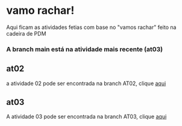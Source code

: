 # vamo rachar!
  Aqui ficam as atividades fetias com base no "vamos rachar" feito na cadeira de PDM

### A branch main está na atividade mais recente (at03)

## at02
  a atividade 02 pode ser encontrada na branch AT02, clique [aqui](https://github.com/VitorEstevam/atividade-kotlin/tree/at02)

## at03
  A atividade 03 pode ser encontrada na branch AT03, clique [aqui](https://github.com/VitorEstevam/atividade-kotlin/tree/at03)
